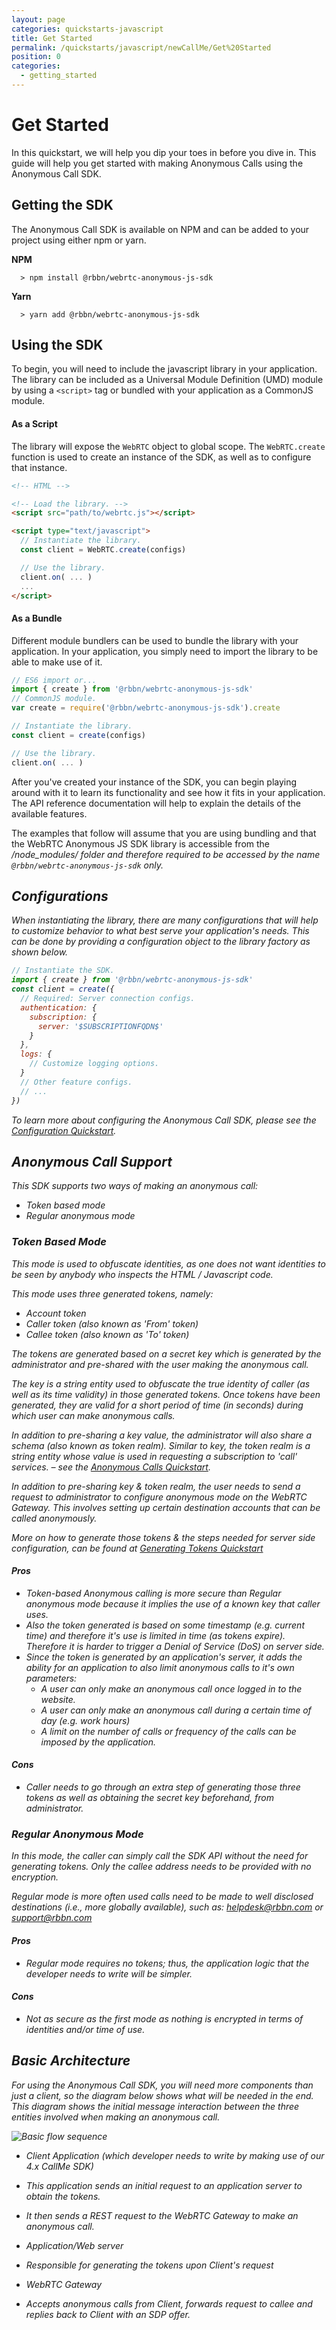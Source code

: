```yaml
---
layout: page
categories: quickstarts-javascript
title: Get Started
permalink: /quickstarts/javascript/newCallMe/Get%20Started
position: 0
categories:
  - getting_started
---
```


# Get Started

In this quickstart, we will help you dip your toes in before you dive in. This guide will help you get started with making Anonymous Calls using the Anonymous Call SDK.

## Getting the SDK

The Anonymous Call SDK is available on NPM and can be added to your project using either npm or yarn.

**NPM**

```
  > npm install @rbbn/webrtc-anonymous-js-sdk
```

**Yarn**

```
  > yarn add @rbbn/webrtc-anonymous-js-sdk
```

## Using the SDK

To begin, you will need to include the javascript library in your application. The library can be included as a Universal Module Definition (UMD) module by using a `<script>` tag or bundled with your application as a CommonJS module.

#### As a Script

The library will expose the `WebRTC` object to global scope. The `WebRTC.create` function is used to create an instance of the SDK, as well as to configure that instance.

```html
<!-- HTML -->

<!-- Load the library. -->
<script src="path/to/webrtc.js"></script>

<script type="text/javascript">
  // Instantiate the library.
  const client = WebRTC.create(configs)

  // Use the library.
  client.on( ... )
  ...
</script>
```

#### As a Bundle

Different module bundlers can be used to bundle the library with your application. In your application, you simply need to import the library to be able to make use of it.

```javascript
// ES6 import or...
import { create } from '@rbbn/webrtc-anonymous-js-sdk'
// CommonJS module.
var create = require('@rbbn/webrtc-anonymous-js-sdk').create

// Instantiate the library.
const client = create(configs)

// Use the library.
client.on( ... )
```

After you've created your instance of the SDK, you can begin playing around with it to learn its functionality and see how it fits in your application. The API reference documentation will help to explain the details of the available features.

The examples that follow will assume that you are using bundling and that the WebRTC Anonymous JS SDK library is accessible from the <i>/node_modules/<i> folder and therefore required to be accessed by the name `@rbbn/webrtc-anonymous-js-sdk` only.

## Configurations

When instantiating the library, there are many configurations that will help to customize behavior to what best serve your application's needs. This can be done by providing a configuration object to the library factory as shown below.

```javascript
// Instantiate the SDK.
import { create } from '@rbbn/webrtc-anonymous-js-sdk'
const client = create({
  // Required: Server connection configs.
  authentication: {
    subscription: {
      server: '$SUBSCRIPTIONFQDN$'
    }
  },
  logs: {
    // Customize logging options.
  }
  // Other feature configs.
  // ...
})
```

To learn more about configuring the Anonymous Call SDK, please see the [Configuration Quickstart](configurations).

## Anonymous Call Support

This SDK supports two ways of making an anonymous call:

- Token based mode
- Regular anonymous mode

### Token Based Mode

This mode is used to obfuscate identities, as one does not want identities to be seen by anybody who inspects the HTML / Javascript code.

This mode uses three generated tokens, namely:

- Account token
- Caller token (also known as 'From' token)
- Callee token (also known as 'To' token)

The tokens are generated based on a secret _key_ which is generated by the administrator and pre-shared with the user making the anonymous call.

The key is a string entity used to obfuscate the true identity of caller (as well as its time validity) in those generated tokens. Once tokens have been generated, they are valid for a short period of time (in seconds) during which user can make anonymous calls.

In addition to pre-sharing a key value, the administrator will also share a _schema_ (also known as _token realm_). Similar to key, the token realm is a string entity whose value is used in requesting a subscription to 'call' services. – see the [Anonymous Calls Quickstart](Anonymous%20Calls).

In addition to pre-sharing _key_ & _token realm_, the user needs to send a request to administrator to configure anonymous mode on the WebRTC Gateway. This involves setting up certain destination accounts that can be called anonymously.

More on how to generate those tokens & the steps needed for server side configuration, can be found at [Generating Tokens Quickstart](Generating%20Tokens)

#### Pros

- Token-based Anonymous calling is more secure than Regular anonymous mode because it implies the use of a known key that caller uses.
- Also the token generated is based on some timestamp (e.g. current time) and therefore it's use is limited in time (as tokens expire). Therefore it is harder to trigger a Denial of Service (DoS) on server side.
- Since the token is generated by an application's server, it adds the ability for an application to also limit anonymous calls to it's own parameters:
  - A user can only make an anonymous call once logged in to the website.
  - A user can only make an anonymous call during a certain time of day (e.g. work hours)
  - A limit on the number of calls or frequency of the calls can be imposed by the application.

#### Cons

- Caller needs to go through an extra step of generating those three tokens as well as obtaining the secret _key_ beforehand, from administrator.

### Regular Anonymous Mode

In this mode, the caller can simply call the SDK API without the need for generating tokens. Only the callee address needs to be provided with no encryption.

Regular mode is more often used calls need to be made to well disclosed destinations (i.e., more globally available), such as: helpdesk@rbbn.com or support@rbbn.com

#### Pros

- Regular mode requires no tokens; thus, the application logic that the developer needs to write will be simpler.

#### Cons

- Not as secure as the first mode as nothing is encrypted in terms of identities and/or time of use.

## Basic Architecture

For using the Anonymous Call SDK, you will need more components than just a client, so the diagram below shows what will be needed in the end.
This diagram shows the initial message interaction between the three entities involved when making an anonymous call.

![Basic flow sequence](call_me_interaction_diagram.png)

- Client Application (which developer needs to write by making use of our 4.x CallMe SDK)
- This application sends an initial request to an application server to obtain the tokens.
- It then sends a REST request to the WebRTC Gateway to make an anonymous call.

- Application/Web server
- Responsible for generating the tokens upon Client's request

- WebRTC Gateway
- Accepts anonymous calls from Client, forwards request to callee and replies back to Client with an SDP offer.

